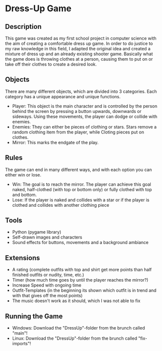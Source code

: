 # Dress-Up Game
## Description
This game was created as my first school project in computer science with the aim of creating a comfortable dress up game. 
In order to do justice to my raw knowledge in this field, I adapted the original idea and created a mixture of dress up 
and an already existing shooter game. Basically what the game does is throwing clothes at a person, causing them to put on 
or take off their clothes to create a desired look.
## Objects
There are many different objects, which are divided into 3 categories. Each category has a unique appearance and unique functions.
- Player: This object is the main character and is controlled by the person behind the screen by pressing a button upwards, downwards or sideways. Using these movements, the player can dodge or collide with enemies. 
- Enemies: They can either be pieces of clothing or stars. Stars remove a random clothing item from the player, while Cloting pieces put on clothes. 
- Mirror: This marks the endgate of the play.
## Rules
The game can end in many different ways, and with each option you can either win or lose.
- Win: The goal is to reach the mirror. The player can achieve this goal naked, half-clothed (with top or bottom only) or fully clothed with top and bottom.
- Lose: If the player is naked and collides with a star or if the player is clothed and collides with another clothing piece
## Tools
- Python (pygame library)
- Self-drawn images and characters
- Sound effects for buttons, movements and a background ambiance
## Extensions
- A rating (complete outfits with top and shirt get more points than half finished outfits or nudity, time, etc.)
- Timer (how much time goes by until the player reaches the mirror?)
- Increase Speed with ongoing time
- Outfit-Templates (in the beginning its shown which outfit is in trend and with that gives off the most points)
- The music doesn't work as it should, which I was not able to fix
## Running the Game
- Windows: Download the "DressUp"-folder from the brunch called "main"!
- Linux: Download the "DressUp"-folder from the brunch called "fix-imports"!
